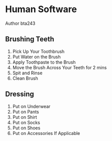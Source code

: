   # Human Software
  Author bta243
  ## Brushing Teeth
  1. Pick Up Your Toothbrush
  2. Put Water on the Brush
  3. Apply Toothpaste to the Brush
  4. Move the Brush Across Your Teeth for 2 mins
  5. Spit and Rinse
  6. Clean Brush

  ## Dressing
  1. Put on Underwear
  2. Put on Pants
  3. Put on Shirt
  4. Put on Socks
  5. Put on Shoes
  6. Put on Accessories If Applicable
